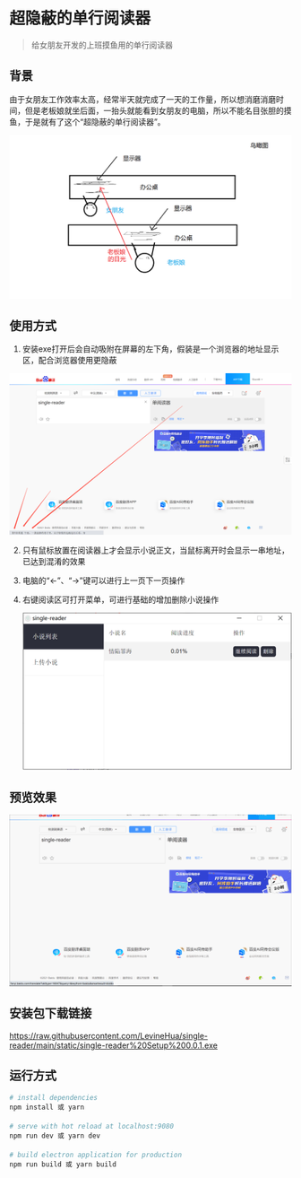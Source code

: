 # 超隐蔽的单行阅读器

> 给女朋友开发的上班摸鱼用的单行阅读器

## 背景

由于女朋友工作效率太高，经常半天就完成了一天的工作量，所以想消磨消磨时间，但是老板娘就坐后面，一抬头就能看到女朋友的电脑，所以不能名目张胆的摸鱼，于是就有了这个“超隐蔽的单行阅读器”。

![示意图](IMG/img0.png)

## 使用方式

1. 安装exe打开后会自动吸附在屏幕的左下角，假装是一个浏览器的地址显示区，配合浏览器使用更隐蔽

![预览图](IMG/img1.png)

2. 只有鼠标放置在阅读器上才会显示小说正文，当鼠标离开时会显示一串地址，已达到混淆的效果

3. 电脑的“←”、“→”键可以进行上一页下一页操作

4. 右键阅读区可打开菜单，可进行基础的增加删除小说操作

   ![预览图](IMG/img2.png)

   

## 预览效果

   ![预览图](IMG/preview.gif)

## 安装包下载链接

https://raw.githubusercontent.com/LevineHua/single-reader/main/static/single-reader%20Setup%200.0.1.exe

## 运行方式

``` bash
# install dependencies
npm install 或 yarn

# serve with hot reload at localhost:9080
npm run dev 或 yarn dev

# build electron application for production
npm run build 或 yarn build


```


